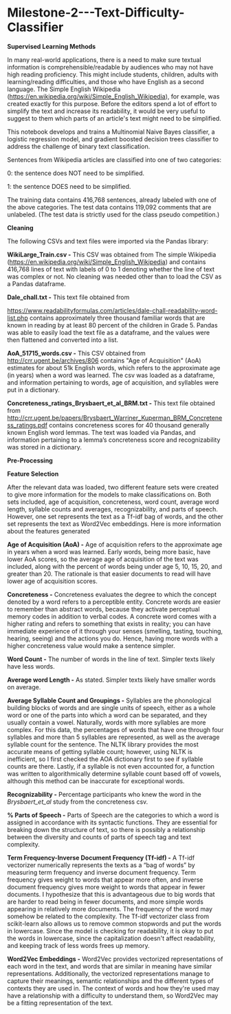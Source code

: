 # Milestone-2---Text-Difficulty-Classifier

**Supervised Learning Methods**

In many real-world applications, there is a need to make sure textual information is comprehensible/readable by audiences who may not have high reading proficiency. This might include students, children, adults with learning/reading difficulties, and those who have English as a second language. The Simple English Wikipedia (https://en.wikipedia.org/wiki/Simple_English_Wikipedia), for example, was created exactly for this purpose. Before the editors spend a lot of effort to simplify the text and increase its readability, it would be very useful to suggest to them which parts of an article's text might need to be simplified.

This notebook develops and trains a Multinomial Naive Bayes classifier, a logistic regression model, and gradient boosted decision trees classifier to address the challenge of binary text classification.

Sentences from Wikipedia articles are classified into one of two categories:

0: the sentence does NOT need to be simplified.

1: the sentence DOES need to be simplified.

The training data contains 416,768 sentences, already labeled with one of the above categories. The test data contains 119,092 comments that are unlabeled. (The test data is strictly used for the class pseudo competition.)

**Cleaning**

The following CSVs and text files were imported via the Pandas library:

**WikiLarge_Train.csv -** This CSV was obtained from The simple Wikipedia (https://en.wikipedia.org/wiki/Simple_English_Wikipedia) and contains 416,768 lines of text with labels of 0 to 1 denoting whether the line of text was complex or not. No cleaning was needed other than to load the CSV as a Pandas dataframe.

**Dale_chall.txt -** This text file obtained from 

https://www.readabilityformulas.com/articles/dale-chall-readability-word-list.php  contains approximately three thousand familiar words that are known in reading by at least 80 percent of the children in Grade 5. Pandas was able to easily load the text file as a dataframe, and the values were then flattened and converted into  a list.

**AoA_51715_words.csv -** This CSV obtained from http://crr.ugent.be/archives/806  contains "Age of Acquisition" (AoA) estimates for about 51k English words, which refers to the approximate age (in years) when a word was learned. The csv was loaded as a dataframe, and information pertaining to words, age of acquisition, and syllables were put in a dictionary. 

**Concreteness_ratings_Brysbaert_et_al_BRM.txt -** This text file obtained from http://crr.ugent.be/papers/Brysbaert_Warriner_Kuperman_BRM_Concreteness_ratings.pdf contains concreteness scores for 40 thousand generally known English word lemmas. The text was loaded via Pandas, and information pertaining to a lemma’s concreteness score and recognizability was stored in a dictionary. 

**Pre-Processing**

**Feature Selection**

After the relevant data was loaded, two different feature sets were created to give more information for the models to make classifications on. Both sets included, age of acquisition, concreteness, word count, average word length, syllable counts and averages, recognizability, and parts of speech. However, one set represents the text as a Tf-idf bag of words, and the other set represents the text as Word2Vec embeddings. Here is more information about the features generated

**Age of Acquisition (AoA) -** Age of acquisition refers to the approximate age in years when a word was learned. Early words, being more basic, have lower AoA scores, so the average age of acquisition of the text was included, along with the percent of words being under age 5, 10, 15, 20, and greater than 20. The rationale is that easier documents to read will have lower age of acquisition scores.

**Concreteness -** Concreteness evaluates the degree to which the concept denoted by a word refers to a perceptible entity. Concrete words are easier to remember than abstract words, because they activate perceptual memory codes in addition to verbal codes. A concrete word comes with a higher rating and refers to something that exists in reality; you can have immediate experience of it through your senses (smelling, tasting, touching, hearing, seeing) and the actions you do. Hence, having more words with a higher concreteness value would make a sentence simpler.

**Word Count -** The number of words in the line of text. Simpler texts likely have less words.

**Average word Length -** As stated. Simpler texts likely have smaller words on average.

**Average Syllable Count and Groupings -** Syllables are the phonological building blocks of words and are single units of speech, either as a whole word or one of the parts into which a word can be separated, and they  usually contain a vowel. Naturally, words with more syllables are more complex. For this data, the percentages of words that have one through four syllables and more than 5 syllables are represented, as well as the average syllable count for the sentence.
The NLTK library provides the most accurate means of getting syllable count; however, using NLTK is inefficient, so I first checked the AOA dictionary first to see if syllable counts are there. Lastly, if a syllable is not even accounted for,  a function was written to algorithmically determine syllable count based off of vowels, although this method can be inaccurate for exceptional words.

**Recognizability -** Percentage participants who knew the word in the _Brysbaert_et_al_ study from the concreteness csv. 

**% Parts of Speech -**  Parts of Speech are the categories to which a word is assigned in accordance with its syntactic functions. They are essential for breaking down the structure of text, so there is possibly a relationship between the diversity and counts of parts of speech tag and text complexity. 

**Term Frequency-Inverse Document Frequency (Tf-idf) -** A Tf-idf vectorizer numerically represents the texts as a “bag of words” by measuring term frequency and inverse document frequency. Term frequency gives weight to words that appear more often, and inverse document frequency gives more weight to words that appear in fewer documents. I hypothesize that this is advantageous due to big words that are harder to read being in fewer documents, and more simple words appearing in relatively more documents. The frequency of the word may somehow be related to the complexity. 
The Tf-idf vectorizer class from scikit-learn also allows us to remove common stopwords and put the words in lowercase. Since the model is checking for readability, it is okay to put the words in lowercase, since the capitalization doesn't affect readability, and keeping track of less words frees up memory.

**Word2Vec Embeddings -** Word2Vec provides vectorized representations of each word in the text, and words that are similar in meaning have similar representations. Additionally, the vectorized representations manage to capture their meanings, semantic relationships and the different types of contexts they are used in. The context of words and how they're used may have a relationship with a difficulty to understand them, so Word2Vec may be a fitting representation of the text.
